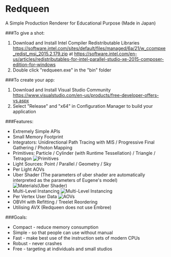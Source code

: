 # Redqueen

A Simple Production Renderer for Educational Purpose (Made in Japan)

###To give a shot:
  
1. Download and Install Intel Compiler Redistributable Libraries <https://software.intel.com/sites/default/files/managed/6a/21/w_ccompxe_redist_msi_2015.2.179.zip> at <https://software.intel.com/en-us/articles/redistributables-for-intel-parallel-studio-xe-2015-composer-edition-for-windows>
2. Double click "redqueen.exe" in the "bin" folder

###To create your app:
  
1. Download and Install Visual Studio Community <https://www.visualstudio.com/en-us/products/free-developer-offers-vs.aspx>
2. Select "Release" and "x64" in Configuration Manager to build your application


###Features:
* Extremely Simple APIs
* Small Memory Footprint
* Integrators: Unidirectional Path Tracing with MIS / Progressive Final Gathering / Photon Mapping
* Primitives: Particle / Cylinder (with Runtime Tessellation) / Triangle / Tetragon
![Primitives](https://github.com/shinjiogaki/redqueen/blob/master/images/fur.png)
* Light Sources: Point / Parallel / Geometry / Sky
* Per Light AOVs
* Uber Shader (The parameters of uber shader are automatically interpreted as the parameters of Eugene's model)
![Materials(Uber Shader)](https://github.com/shinjiogaki/redqueen/blob/master/images/materials.png)
* Multi-Level Instancing
![Multi-Level Instancing](https://github.com/shinjiogaki/redqueen/blob/master/images/mli.gif)
* Per Vertex User Data
![AOVs](https://github.com/shinjiogaki/redqueen/blob/master/images/aov2.png)
* OBVH with Refitting / Treelet Reordering
* Utilising AVX (Redqueen does not use Embree)

###Goals:
* Compact - reduce memory consumption 
* Simple - so that people can use without manual
* Fast - make best use of the instruction sets of modern CPUs
* Robust - never crashes
* Free - targeting at individuals and small studios
